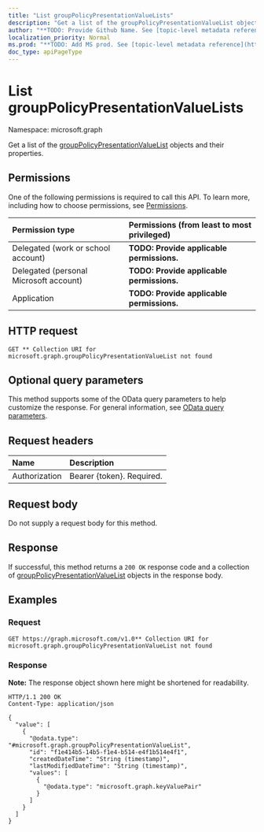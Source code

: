 ```yaml
---
title: "List groupPolicyPresentationValueLists"
description: "Get a list of the groupPolicyPresentationValueList objects and their properties."
author: "**TODO: Provide Github Name. See [topic-level metadata reference](https://msgo.azurewebsites.net/add/document/guidelines/metadata.html#topic-level-metadata)**"
localization_priority: Normal
ms.prod: "**TODO: Add MS prod. See [topic-level metadata reference](https://msgo.azurewebsites.net/add/document/guidelines/metadata.html#topic-level-metadata)**"
doc_type: apiPageType
---
```


# List groupPolicyPresentationValueLists
Namespace: microsoft.graph



Get a list of the [groupPolicyPresentationValueList](../resources/grouppolicypresentationvaluelist.md) objects and their properties.

## Permissions
One of the following permissions is required to call this API. To learn more, including how to choose permissions, see [Permissions](/graph/permissions-reference).

|Permission type|Permissions (from least to most privileged)|
|:---|:---|
|Delegated (work or school account)|**TODO: Provide applicable permissions.**|
|Delegated (personal Microsoft account)|**TODO: Provide applicable permissions.**|
|Application|**TODO: Provide applicable permissions.**|

## HTTP request

<!-- {
  "blockType": "ignored"
}
-->
``` http
GET ** Collection URI for microsoft.graph.groupPolicyPresentationValueList not found
```

## Optional query parameters
This method supports some of the OData query parameters to help customize the response. For general information, see [OData query parameters](/graph/query-parameters).

## Request headers
|Name|Description|
|:---|:---|
|Authorization|Bearer {token}. Required.|

## Request body
Do not supply a request body for this method.

## Response

If successful, this method returns a `200 OK` response code and a collection of [groupPolicyPresentationValueList](../resources/grouppolicypresentationvaluelist.md) objects in the response body.

## Examples

### Request
<!-- {
  "blockType": "request",
  "name": "list_grouppolicypresentationvaluelist"
}
-->
``` http
GET https://graph.microsoft.com/v1.0** Collection URI for microsoft.graph.groupPolicyPresentationValueList not found
```


### Response
**Note:** The response object shown here might be shortened for readability.
<!-- {
  "blockType": "response",
  "truncated": true,
  "@odata.type": "Collection(microsoft.graph.groupPolicyPresentationValueList)"
}
-->
``` http
HTTP/1.1 200 OK
Content-Type: application/json

{
  "value": [
    {
      "@odata.type": "#microsoft.graph.groupPolicyPresentationValueList",
      "id": "f1e414b5-14b5-f1e4-b514-e4f1b514e4f1",
      "createdDateTime": "String (timestamp)",
      "lastModifiedDateTime": "String (timestamp)",
      "values": [
        {
          "@odata.type": "microsoft.graph.keyValuePair"
        }
      ]
    }
  ]
}
```

